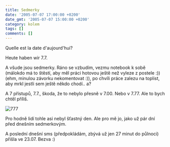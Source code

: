 ```yaml
---
title: Sedmerky
date: '2005-07-07 17:00:00 +0200'
date_gmt: '2005-07-07 15:00:00 +0200'
category: kolem
tags: []
comments: []
---
```

<p>Quelle est la date d'aujourd'hui?</p>
<p>Heute haben wir 7.7.</p>
<p>A všude jsou sedmerky. Ráno se vzbudím, vezmu notebook k sobě (málokdo má to štěstí,
aby měl práci hotovou ještě než vyleze z postele :))(ehm, minulou závorku nekomentovat :)),
po chvíli práce zalezu na toplist, aby mrkl jestli sem ještě někdo chodí.. a?</p>
<p>A 7 přístupů, 7.7., škoda, že to nebylo přesně v 7.00. Nebo v 7.77. Ale to bych chtěl příliš.</p>
<div class="center">
<img alt="777" src="/assets/migrated/old-images/7.png">
</div>
<p>Pro hodně lidí tohle asi nebyl šťastný den. Ale pro mě jo, jako už pár dní před dnešním
sedmerkovým.</p>
<p>A poslední dnešní sms (předpokládám, zbývá už jen 27 minut do půlnoci) přišla ve 23.07.
Bezva :)</p>
